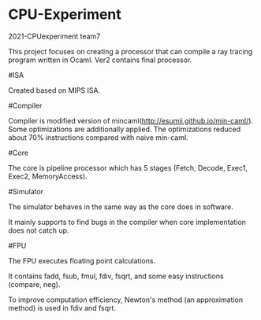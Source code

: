 # CPU-Experiment

2021-CPUexperiment team7

This project focuses on creating a processor that can compile a ray tracing program written in Ocaml. Ver2 contains final processor.


#ISA

Created based on MIPS ISA.

#Compiler

Compiler is modified version of mincaml(http://esumii.github.io/min-caml/). 
Some optimizations are additionally applied.
The optimizations reduced about 70% instructions compared with naive min-caml.


#Core

The core is pipeline processor which has 5 stages (Fetch, Decode, Exec1, Exec2, MemoryAccess).


#Simulator

The simulator behaves in the same way as the core does in software.

It mainly supports to find bugs in the compiler when core implementation does not catch up.

#FPU

The FPU executes floating point calculations.

It contains fadd, fsub, fmul, fdiv, fsqrt, and some easy instructions (compare, neg).

To improve computation efficiency, Newton's method (an approximation method) is used in fdiv and fsqrt.






